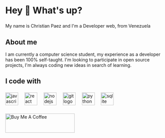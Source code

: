 <h1 align="left">Hey 👋 What's up?</h1>

###

<p align="left">My name is Christian Paez and I'm a Developer web, from Venezuela</p>

###

<h2 align="left">About me</h2>

I am currently a computer science student, my experience as a developer has been 100% self-taught. I'm looking to participate in open source projects, I'm always coding new ideas in search of learning.



<h2 align="left">I code with</h2>

###

<div align="left">
  <img src="https://cdn.jsdelivr.net/gh/devicons/devicon/icons/javascript/javascript-original.svg" height="40" alt="javascript logo"  />
  <img width="12" />
  <img src="https://cdn.jsdelivr.net/gh/devicons/devicon/icons/react/react-original.svg" height="40" alt="react logo"  />
  <img width="12" />
  <img src="https://cdn.jsdelivr.net/gh/devicons/devicon/icons/nodejs/nodejs-original.svg" height="40" alt="nodejs logo"  />
  <img width="12" />
  <img src="https://git-scm.com/images/logos/downloads/Git-Icon-1788C.png" height="40" alt="git logo" />
  <img width="12" />
  <img src="https://i.pinimg.com/originals/82/a2/18/82a2188c985ce75402ae44fc43fe7e5e.png" height="40" alt="python logo" />
  <img width="12" />
  <img src="https://desarrolloweb.com/storage/tag_images/actual/rGnajcWt54RZtdx4lEes2uba1pkuq2aOgXRLZsj7.png" height="40" alt="sqlite logo" />
</div>

###

<a href="https://www.buymeacoffee.com/ryudetsukii" target="_blank"><img src="https://cdn.buymeacoffee.com/buttons/v2/arial-blue.png" alt="Buy Me A Coffee" style="height: 60px !important;width: 217px !important;" ></a>

